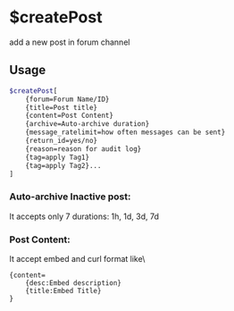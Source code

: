 # $createPost

add a new post in forum channel

## Usage

```bash
$createPost[
	{forum=Forum Name/ID}
	{title=Post title}
	{content=Post Content}
	{archive=Auto-archive duration}
	{message_ratelimit=how often messages can be sent}
	{return_id=yes/no}
	{reason=reason for audit log}
	{tag=apply Tag1}
	{tag=apply Tag2}...
]
```

### Auto-archive Inactive post:
It accepts only 7 durations: 1h, 1d, 3d, 7d

### Post Content:
It accept embed and curl format like\
```
{content=
	{desc:Embed description}
	{title:Embed Title}
}
```
